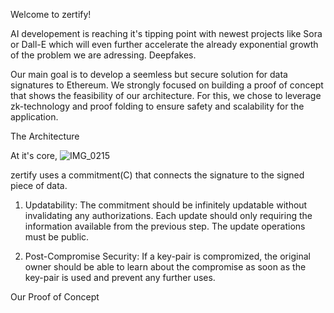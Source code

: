 Welcome to zertify!

AI developement is reaching it's tipping point with newest projects like Sora or Dall-E which will even further accelerate the already exponential growth of the problem we are adressing. Deepfakes. 

Our main goal is to develop a seemless but secure solution for data signatures to Ethereum. We strongly focused on building a proof of concept that shows the feasibility of our architecture. For this, we chose to leverage zk-technology and proof folding to ensure safety and scalability for the application. 

The Architecture

At it's core,
![IMG_0215](https://github.com/Mojomarv/content-commitment-protocol/assets/158106595/21c9932b-f9cc-4a07-8e2f-d5814e456cfc)

 zertify uses a commitment(C) that connects the signature to the signed piece of data.  

1. Updatability: The commitment should be infinitely updatable without invalidating any authorizations. Each update should only requiring the information available from the previous step. The update operations must be public.
   


3. Post-Compromise Security: If a key-pair is compromized, the original owner should be able to learn about the compromise as soon as the key-pair is used and prevent any further uses.


Our Proof of Concept
